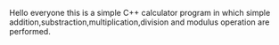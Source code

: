 Hello everyone this is a simple C++ calculator program in which simple addition,substraction,multiplication,division and modulus operation are performed.
